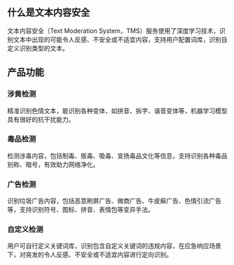## 什么是文本内容安全
文本内容安全（Text Moderation System，TMS）服务使用了深度学习技术，识别文本中出现的可能令人反感、不安全或不适宜内容，支持用户配置词库，识别自定义识别类型的文本。
## 产品功能
### 涉黄检测
精准识别色情文本，能识别各种变体，如拼音、拆字、谐音变体等，机器学习模型具有很好的抗干扰能力。
### 毒品检测
检测涉毒内容，包括制毒、贩毒、吸毒、宣扬毒品文化等信息，支持识别各种毒品别称、暗号，有效助力网络净化。
### 广告检测
识别垃圾广告内容，包括恶意刷屏广告、微商广告、牛皮癣广告、色情引流广告等，支持识别符号、图标、拼音、表情包等变异手法。
### 自定义检测
用户可自行定义关键词库，识别包含自定义关键词的违规内容，在应急响应场景下，对突发的令人反感、不安全或不适宜内容进行定向识别。

